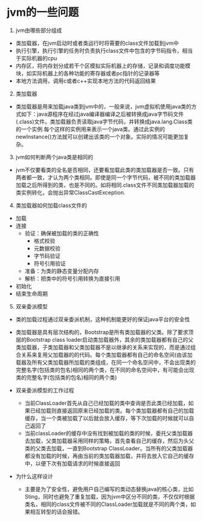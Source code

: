 # jvm的一些问题

1. jvm由哪些部分组成
- 类加载器，在jvm启动时或者类运行时将需要的class文件加载到jvm中
- 执行引擎，执行引擎的任务时负责执行class文件中包含的字节码指令，相当于实际机器的cpu
- 内存区，将内存划分成若干个区模拟实际机器上的存储，记录和调度功能模块，如实际机器上的各种功能的寄存器或者pc指针的记录器等
- 本地方法调用，调用c或者c++实现本地方法的代码返回结果

2. 类加载器  
- 类加载器是用来加载java类到jvm中的，一般来说，jvm虚拟机使用java类的方式如下：java源程序在经过java编译器编译之后被转换成java字节码文件(.class)文件。类加载器负责读取java字节代码，并转换成java.lang.Class类的一个实例.每个这样的实例用来表示一个java类。通过此实例的newInstance()方法就可以创建出该类的一个对象。实际的情况可能更加复杂。

3. jvm如何判断两个java类是相同的  
- jvm不仅要看类的全名是否相同，还要看加载此类的类加载器是否一致。只有两者都一致，才认为两个类相同。即使是同一个字节代码，被不同的类加载器加载之后所得到的类，也是不同的。如将相同.class文件不同类加载器加载的类实例转化，会抛出异常ClassCastException.

4. 类加载器如何加载class文件的
- 加载
- 连接
    - 验证：确保被加载的类的正确性
        - 格式校验
        - 元数据校验
        - 字节码验证
        - 符号引用验证
    - 准备：为类的静态变量分配内存
    - 解析：把类中的符号引用转换为直接引用
- 初始化
- 结束生命周期

5. 双亲委派模型  
- 类的加载过程通过双亲委派机制，这种机制能更好的保证java平台的安全性

- 类加载器是具有层次结构的，Bootstrap是所有类加载器的父类。除了要求顶层的Bootstrap class loader启动类加载器外，其余的类加载器都有自己的父类加载器，子类加载器和父类加载器不是以继承的关系来实现的，而是通过组合关系来复用父加载器的的代码。每个类加载器都有自己的命名空间(由该加载器及所有父类加载器所加载的类组成，在同一个命名空间中，不会出现类的完整名字(包括类的包名)相同的两个类，在不同的命名空间中，有可能会出现类的完整名字(包括类的包名)相同的两个类)

- 双亲委派模型的工作过程
    - 当前ClassLoader首先从自己已经加载的类中查询是否此类已经加载，如果已经加载则直接返回原来已经加载的类。每个类加载器都有自己的加载缓存，当一个类被加载了以后就会放入缓存，等下次加载的时候就可以自己返回了
    - 当前classLoader的缓存中没有找到被加载的类的时候，委托父类加载器去加载，父类加载器采用同样的策略，首先查看自己的缓存，然后为头父类的父类去加载，一直到Bootstrap ClassLoader。当所有的父类加载器都没有加载的时候，再由当前的类加载器加载，并将去放入它自己的缓存中，以便下次有加载请求的时候直接返回

- 为什么这样设计
    - 主要是为了安全性，避免用户自己编写的类动态替换java的核心类，比如Sting，同时也避免了重复加载，因为jvm中区分不同的类，不仅仅时根据类名，相同的class文件被不同的ClassLoader加载就是不同的两个类，如果相互转型的话会报错。
